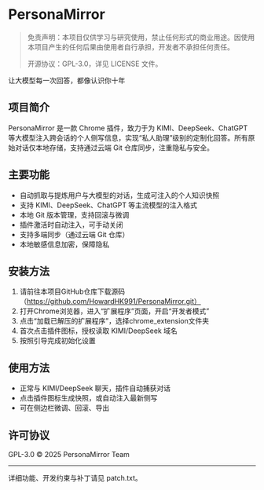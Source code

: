 # PersonaMirror

> 免责声明：本项目仅供学习与研究使用，禁止任何形式的商业用途。因使用本项目产生的任何后果由使用者自行承担，开发者不承担任何责任。
> 
> 开源协议：GPL-3.0，详见 LICENSE 文件。

让大模型每一次回答，都像认识你十年

## 项目简介
PersonaMirror 是一款 Chrome 插件，致力于为 KIMI、DeepSeek、ChatGPT 等大模型注入跨会话的个人侧写信息，实现“私人助理”级别的定制化回答。所有原始对话仅本地存储，支持通过云端 Git 仓库同步，注重隐私与安全。

## 主要功能
- 自动抓取与提炼用户与大模型的对话，生成可注入的个人知识快照
- 支持 KIMI、DeepSeek、ChatGPT 等主流模型的注入格式
- 本地 Git 版本管理，支持回滚与微调
- 插件激活时自动注入，可手动关闭
- 支持多端同步（通过云端 Git 仓库）
- 本地敏感信息加密，保障隐私

## 安装方法
1. 请前往本项目GitHub仓库下载源码（https://github.com/HowardHK991/PersonaMirror.git）
2. 打开Chrome浏览器，进入“扩展程序”页面，开启“开发者模式”
3. 点击“加载已解压的扩展程序”，选择chrome_extension文件夹
4. 首次点击插件图标，授权读取 KIMI/DeepSeek 域名
5. 按照引导完成初始化设置

## 使用方法
- 正常与 KIMI/DeepSeek 聊天，插件自动捕获对话
- 点击插件图标生成快照，或自动注入最新侧写
- 可在侧边栏微调、回滚、导出

## 许可协议
GPL-3.0 © 2025 PersonaMirror Team

---
详细功能、开发约束与补丁请见 patch.txt。 